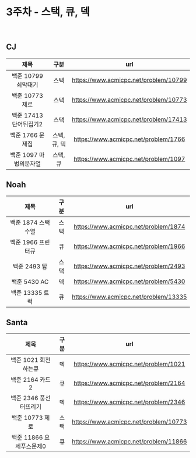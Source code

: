 # 3주차 - 스택, 큐, 덱

</br>

## CJ

|제목|구분|url|
|:------:|:---:|:---:|
|백준 10799 쇠막대기|스택|https://www.acmicpc.net/problem/10799|
|백준 10773 제로|스택|https://www.acmicpc.net/problem/10773|
|백준 17413 단어뒤집기2|스택|https://www.acmicpc.net/problem/17413|
|백준 1766 문제집|스택,큐, 덱|https://www.acmicpc.net/problem/1766|
|백준 1097 마법의문자열|스택,큐|https://www.acmicpc.net/problem/1097|


## Noah

| 제목 | 구분 | url |
|:------:|:---:|:---:|
| 백준 1874 스택수열 | 스택 | https://www.acmicpc.net/problem/1874 |
| 백준 1966 프린터큐 | 큐 | https://www.acmicpc.net/problem/1966 |
| 백준 2493 탑 | 스택 | https://www.acmicpc.net/problem/2493 |
| 백준 5430 AC | 덱 | https://www.acmicpc.net/problem/5430 |
| 백준 13335 트럭 | 큐 | https://www.acmicpc.net/problem/13335 |


## Santa

|제목|구분|url|
|:------:|:---:|:---:|
|백준 1021 회전하는큐|덱|https://www.acmicpc.net/problem/1021|
|백준 2164 카드2|큐|https://www.acmicpc.net/problem/2164|
|백준 2346 풍선터뜨리기|덱|https://www.acmicpc.net/problem/2346|
|백준 10773 제로|스택|https://www.acmicpc.net/problem/10773|
|백준 11866 요세푸스문제0|큐|https://www.acmicpc.net/problem/11866|
